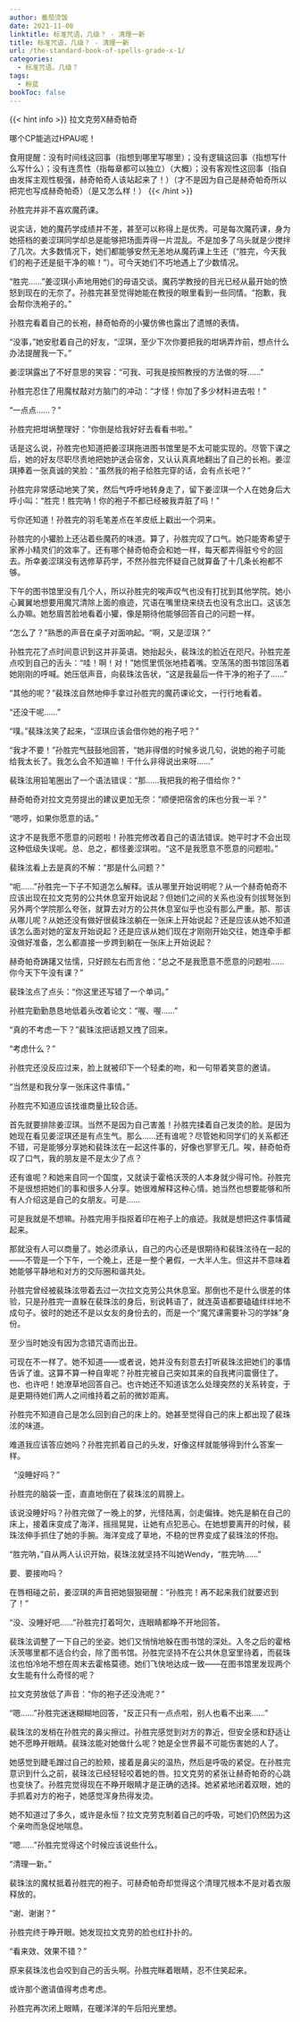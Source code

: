 ```yaml
---
author: 番茄烫饭
date: 2021-11-08
linktitle: 标准咒语，几级？ - 清理一新
title: 标准咒语，几级？ - 清理一新
url: /the-standard-book-of-spells-grade-x-1/
categories:
  - 标准咒语，几级？
tags:
  - 粉蓝
bookToc: false
---
```


{{< hint info >}}
拉文克劳X赫奇帕奇

哪个CP能逃过HPAU呢！

食用提醒：没有时间线这回事（指想到哪里写哪里）；没有逻辑这回事（指想写什么写什么）；没有连贯性（指每章都可以独立）（大概）；没有客观性这回事（指自由发挥主观性极强，赫奇帕奇人该站起来了！）（才不是因为自己是赫奇帕奇所以把完也写成赫奇帕奇）（是又怎么样！）
{{< /hint >}}

<!--more-->

孙胜完并非不喜欢魔药课。

说实话，她的魔药学成绩并不差，甚至可以称得上是优秀。可是每次魔药课，身为她搭档的姜涩琪同学却总是能够把场面弄得一片混乱。不是加多了乌头就是少搅拌了几次。大多数情况下，她们都能够安然无恙地从魔药课上生还（“胜完，今天我们的袍子还是挺干净的嘛！”）。可今天她们不巧地遇上了少数情况。

“胜完……”姜涩琪小声地用她们的母语交谈。魔药学教授的目光已经从最开始的愤怒到现在的无奈了。孙胜完甚至觉得她能在教授的眼里看到一些同情。“抱歉，我会帮你洗袍子的。”

孙胜完看着自己的长袍，赫奇帕奇的小獾仿佛也露出了遗憾的表情。

“没事，”她安慰着自己的好友，“涩琪，至少下次你要把我的坩埚弄炸前，想点什么办法提醒我一下。”

姜涩琪露出了不好意思的笑容：“可我、可我是按照教授的方法做的呀……”

孙胜完忍住了用魔杖敲对方脑门的冲动：“才怪！你加了多少材料进去啦！”

“一点点……？”

孙胜完把坩埚整理好：“你倒是给我好好去看看书啦。”
 


话是这么说，孙胜完也知道把姜涩琪拖进图书馆里是不太可能实现的。尽管下课之后，她的好友尽职尽责地把她护送会宿舍，又认认真真地翻出了自己的长袍。姜涩琪捧着一张真诚的笑脸：“虽然我的袍子给胜完穿的话，会有点长吧？”

孙胜完非常感动地笑了笑，然后气呼呼地转身走了，留下姜涩琪一个人在她身后大呼小叫：“胜完！胜完呐！你的袍子不都已经被我弄脏了吗！”

亏你还知道！孙胜完的羽毛笔差点在羊皮纸上戳出一个洞来。

孙胜完的小獾脸上还沾着些魔药的味道。算了，孙胜完叹了口气。她只能寄希望于家养小精灵们的效率了。还有哪个赫奇帕奇会和她一样，每天都弄得脏兮兮的回去。所幸姜涩琪没有选修草药学，不然孙胜完怀疑自己就算备了十几条长袍都不够。

下午的图书馆里没有几个人，所以孙胜完的唉声叹气也没有打扰到其他学院。她小心翼翼地想要用魔咒清除上面的痕迹，咒语在嘴里绕来绕去也没有念出口。这该怎么办嘛。她愁眉苦脸地看着小獾，像是期待他能够回答自己的问题一样。

“怎么了？”熟悉的声音在桌子对面响起。“啊，又是涩琪？”

孙胜完花了点时间意识到这并非英语。她抬起头，裴珠泫的脸近在咫尺。孙胜完差点咬到自己的舌头：“哇！啊！对！”她慌里慌张地捂着嘴。空荡荡的图书馆回荡着她刚刚的呼喊。她压低声音，向裴珠泫告状，“这是我最后一件干净的袍子了……”

“其他的呢？”裴珠泫自然地伸手拿过孙胜完的魔药课论文，一行行地看着。

“还没干呢……”

“噗。”裴珠泫笑了起来，“涩琪应该会借你她的袍子吧？”

“我才不要！”孙胜完气鼓鼓地回答，“她非得借的时候多说几句，说她的袍子可能给我太长了。我怎么会不知道嘛！干什么非得说出来呀……”

裴珠泫用铅笔圈出了一个语法错误：“那……我把我的袍子借给你？”

赫奇帕奇对拉文克劳提出的建议更加无奈：“顺便把宿舍的床也分我一半？”

“嗯哼，如果你愿意的话。”

这才不是我愿不愿意的问题啦！孙胜完修改着自己的语法错误。她平时才不会出现这种低级失误呢。总、总之，都怪姜涩琪啦。“这不是我愿意不愿意的问题啦。”

裴珠泫看上去是真的不解：“那是什么问题？”

“呃……”孙胜完一下子不知道怎么解释。该从哪里开始说明呢？从一个赫奇帕奇不应该出现在拉文克劳的公共休息室开始说起？但她们之间的关系也没有剑拔弩张到另外两个学院那么夸张，就算去对方的公共休息室似乎也没有那么严重。那、那该从哪儿呢？从她还没有做好很裴珠泫躺在一张床上开始说起？还是应该从她不知道该怎么面对她的室友开始说起？还是应该从她们现在才刚刚开始交往，她连牵手都没做好准备，怎么都直接一步跨到躺在一张床上开始说起？

赫奇帕奇踌躇又怯懦，只好顾左右而言他：“总之不是我愿意不愿意的问题啦……你今天下午没有课？”

裴珠泫点了点头：“你这里还写错了一个单词。”

孙胜完勤勤恳恳地低着头改着论文：“喔、喔……”

“真的不考虑一下？”裴珠泫把话题又拽了回来。

“考虑什么？”

孙胜完还没反应过来，脸上就被印下一个轻柔的吻，和一句带着笑意的邀请。

“当然是和我分享一张床这件事情。”
 


孙胜完不知道应该找谁商量比较合适。

首先就要排除姜涩琪。当然不是因为自己害羞！孙胜完揉着自己发烫的脸。是因为她现在看见姜涩琪还是有点生气。那么……还有谁呢？尽管她和同学们的关系都还不错，可是能够分享她和裴珠泫在一起这件事的，好像也寥寥无几。唉，赫奇帕奇叹了口气，我的朋友是不是太少了点？

还有谁呢？和她来自同一个国度，又就读于霍格沃茨的人本身就少得可怜。孙胜完不是很想把她们的事和很多人分享。她很难解释这种心情。她当然也想要能够和所有人介绍这是自己的女朋友。可是……

可是我就是不想嘛。孙胜完用手指抠着印在袍子上的痕迹。我就是想把这件事情藏起来。

那就没有人可以商量了。她必须承认，自己的内心还是很期待和裴珠泫待在一起的——不管是一个下午，一个晚上，还是一整个暑假，一大半人生。但这并不意味着她能够平静地和对方的交际圈和谐共处。

孙胜完曾经被裴珠泫带着去过一次拉文克劳公共休息室。那倒也不是什么很差的体验，只是孙胜完一直躲在裴珠泫的身后，别说韩语了，就连英语都要磕磕绊绊地不成句子。彼时的她还不是以女友的身份去的，而是一个“魔咒课需要补习的学妹”身份。

至少当时她没有因为念错咒语而出丑。

可现在不一样了。她不知道——或者说，她并没有刻意去打听裴珠泫把她们的事情告诉了谁。这算不算一种自卑呢？孙胜完被自己突如其来的自我拷问震慑住了。也、也许吧！她潦草地回答自己。也许她还不知道该怎么处理突然的关系转变，于是更期待她们两人之间维持着之前的微妙距离。

孙胜完不知道自己是怎么回到自己的床上的。她甚至觉得自己的床上都出现了裴珠泫的味道。

难道我应该答应她吗？孙胜完抓着自己的头发，好像这样就能够得到什么答案一样。


 
“没睡好吗？”

孙胜完的脑袋一歪，直直地倒在了裴珠泫的肩膀上。

该说没睡好吗？孙胜完做了一晚上的梦，光怪陆离，剑走偏锋。她先是躺在自己的床上，接着床变成了海洋，摇摇晃晃，让她有点犯恶心。在她想要离开的时候，裴珠泫伸手抓住了她的手腕。海洋变成了草地，不稳的世界变成了裴珠泫的怀抱。

“胜完呐，”自从两人认识开始，裴珠泫就坚持不叫她Wendy，“胜完呐……”

要、要接吻吗？

在唇相碰之前，姜涩琪的声音把她狠狠砸醒：“孙胜完！再不起来我们就要迟到了！”

“没、没睡好吧……”孙胜完打着呵欠，连眼睛都睁不开地回答。

裴珠泫调整了一下自己的坐姿。她们又悄悄地躲在图书馆的深处。入冬之后的霍格沃茨哪里都不适合约会，除了图书馆。孙胜完坚持不在公共休息室里待着，而裴珠泫也怕冷地不想在周末去霍格莫德。她们飞快地达成一致——在图书馆里发现两个女生能有什么奇怪的呢？

拉文克劳放低了声音：“你的袍子还没洗呢？”

“嗯……”孙胜完迷迷糊糊地回答，“反正只有一点点啦，别人也看不出来……”

裴珠泫的发梢在孙胜完的鼻尖擦过。孙胜完感觉到对方的靠近，但安全感和舒适让她不愿睁开眼睛。裴珠泫能对她做什么呢？她是全世界最不可能伤害她的人了。

她感觉到睫毛蹭过自己的脸颊，接着是鼻尖的温热，然后是呼吸的紧促。在孙胜完意识到什么之前，裴珠泫已经轻轻咬着她的唇。拉文克劳的紧张让赫奇帕奇的心跳也变快了。孙胜完觉得现在不睁开眼睛才是正确的选择。她紧紧地闭着双眼，她的手抓着对方的袍子，她感觉浑身热得发烫。

她不知道过了多久，或许是永恒？拉文克劳克制着自己的呼吸，可她们仍然因为这个亲吻而急促地喘息。

“嗯……”孙胜完觉得这个时候应该说些什么。

“清理一新。”

裴珠泫的魔杖抵着孙胜完的袍子。可赫奇帕奇却觉得这个清理咒根本不是对着衣服释放的。

“谢、谢谢？”

孙胜完终于睁开眼。她发现拉文克劳的脸也红扑扑的。

“看来效、效果不错？”

原来裴珠泫也会咬到自己的舌头啊。孙胜完眯着眼睛，忍不住笑起来。
 


或许那个邀请值得考虑考虑。

孙胜完再次闭上眼睛，在暖洋洋的午后阳光里想。
